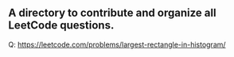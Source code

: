 ## A directory to contribute and organize all LeetCode questions.

Q: https://leetcode.com/problems/largest-rectangle-in-histogram/
